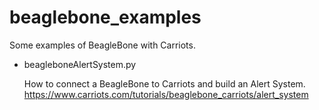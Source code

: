 beaglebone_examples
====================

Some examples of BeagleBone with Carriots.

- beagleboneAlertSystem.py
  
  How to connect a BeagleBone to Carriots and build an Alert System.
  https://www.carriots.com/tutorials/beaglebone_carriots/alert_system
